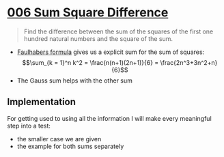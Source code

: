 # [006 Sum Square Difference](https://projecteuler.net/problem=006)
> Find the difference between the sum of the squares of the first one hundred natural numbers and the square of the sum.

- [Faulhabers formula](https://en.wikipedia.org/wiki/Faulhaber%27s_formula) gives us a explicit sum for the sum of squares:
  $$\sum_{k = 1}^n k^2 = \frac{n(n+1)(2n+1)}{6} = \frac{2n^3+3n^2+n}{6}$$
- The Gauss sum helps with the other sum
## Implementation
For getting used to using all the information I will make every meaningful step into a test:
- the smaller case we are given
- the example for both sums separately